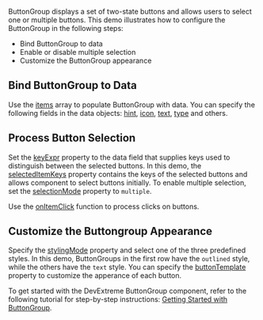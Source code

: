 ButtonGroup displays a set of two-state buttons and allows users to select one or multiple buttons. This demo illustrates how to configure the ButtonGroup in the following steps:

* Bind ButtonGroup to data
* Enable or disable multiple selection
* Customize the ButtonGroup appearance

## Bind ButtonGroup to Data

Use the [items](/Documentation/ApiReference/UI_Components/dxButtonGroup/Configuration/items/) array to populate ButtonGroup with data. You can specify the following fields in the data objects: [hint](/Documentation/ApiReference/UI_Components/dxButtonGroup/Configuration/items/#hint), [icon](/Documentation/ApiReference/UI_Components/dxButtonGroup/Configuration/items/#icon), [text](/Documentation/ApiReference/UI_Components/dxButtonGroup/Configuration/items/#text), [type](/Documentation/ApiReference/UI_Components/dxButtonGroup/Configuration/items/#type) and others.

## Process Button Selection

Set the [keyExpr](/Documentation/ApiReference/UI_Components/dxButtonGroup/Configuration/#keyExpr) property to the data field that supplies keys used to distinguish between the selected buttons. In this demo, the [selectedItemKeys](/Documentation/ApiReference/UI_Components/dxButtonGroup/Configuration/#selectedItemKeys) property contains the keys of the selected buttons and allows component to select buttons initially. To enable multiple selection, set the [selectionMode](/Documentation/ApiReference/UI_Components/dxButtonGroup/Configuration/#selectionMode) property to `multiple`.

Use the [onItemClick](/Documentation/ApiReference/UI_Components/dxButtonGroup/Configuration/#onItemClick) function to process clicks on buttons.

## Customize the Buttongroup Appearance

Specify the [stylingMode](/Documentation/ApiReference/UI_Components/dxButtonGroup/Configuration/#stylingMode) property and select one of the three predefined styles. In this demo, ButtonGroups in the first row have the `outlined` style, while the others have the `text` style. You can specify the [buttonTemplate](/Documentation/ApiReference/UI_Components/dxButtonGroup/Configuration/#buttonTemplate) property to customize the apperance of each button.

To get started with the DevExtreme ButtonGroup component, refer to the following tutorial for step-by-step instructions: [Getting Started with ButtonGroup](/Documentation/Guide/UI_Components/ButtonGroup/Getting_Started_with_ButtonGroup/).